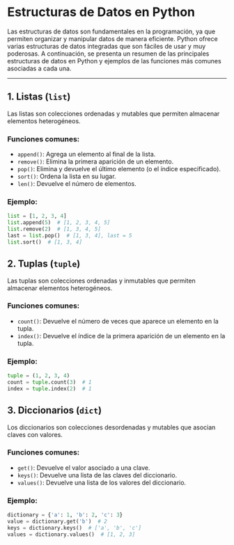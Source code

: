 # Estructuras de Datos en Python

Las estructuras de datos son fundamentales en la programación, ya que permiten organizar y manipular datos de manera eficiente. Python ofrece varias estructuras de datos integradas que son fáciles de usar y muy poderosas. A continuación, se presenta un resumen de las principales estructuras de datos en Python y ejemplos de las funciones más comunes asociadas a cada una.

---

## 1. Listas (`list`)
Las listas son colecciones ordenadas y mutables que permiten almacenar elementos heterogéneos.

### Funciones comunes:
- `append()`: Agrega un elemento al final de la lista.
- `remove()`: Elimina la primera aparición de un elemento.
- `pop()`: Elimina y devuelve el último elemento (o el índice especificado).
- `sort()`: Ordena la lista en su lugar.
- `len()`: Devuelve el número de elementos.

### Ejemplo:
```python
list = [1, 2, 3, 4]
list.append(5)  # [1, 2, 3, 4, 5]
list.remove(2)  # [1, 3, 4, 5]
last = list.pop()  # [1, 3, 4], last = 5
list.sort()  # [1, 3, 4]
```

## 2. Tuplas (`tuple`)
Las tuplas son colecciones ordenadas y inmutables que permiten almacenar elementos heterogéneos.

### Funciones comunes:
- `count()`: Devuelve el número de veces que aparece un elemento en la tupla.
- `index()`: Devuelve el índice de la primera aparición de un elemento en la tupla.

### Ejemplo:
```python
tuple = (1, 2, 3, 4)
count = tuple.count(3)  # 1
index = tuple.index(2)  # 1
```

## 3. Diccionarios (`dict`)
Los diccionarios son colecciones desordenadas y mutables que asocian claves con valores.

### Funciones comunes:
- `get()`: Devuelve el valor asociado a una clave.
- `keys()`: Devuelve una lista de las claves del diccionario.
- `values()`: Devuelve una lista de los valores del diccionario.

### Ejemplo:
```python
dictionary = {'a': 1, 'b': 2, 'c': 3}
value = dictionary.get('b')  # 2
keys = dictionary.keys()  # ['a', 'b', 'c']
values = dictionary.values()  # [1, 2, 3]
```